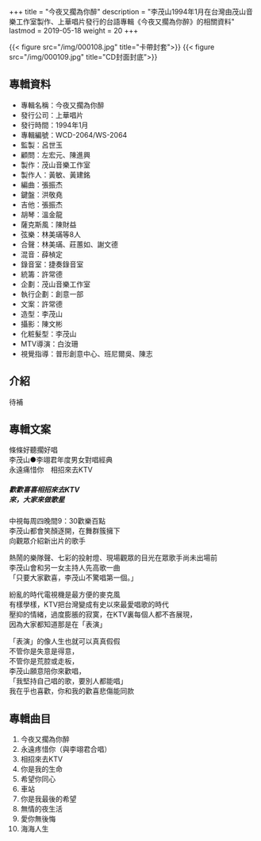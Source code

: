 +++
title = "今夜又擱為你醉"
description = "李茂山1994年1月在台灣由茂山音樂工作室製作、上華唱片發行的台語專輯《今夜又擱為你醉》的相關資料"
lastmod = 2019-05-18
weight = 20
+++

{{< figure src="/img/000108.jpg" title="卡帶封套">}}
{{< figure src="/img/000109.jpg" title="CD封面封底">}}

## 專輯資料

* 專輯名稱：今夜又擱為你醉
* 發行公司：上華唱片
* 發行時間：1994年1月
* 專輯編號：WCD-2064/WS-2064
* 監製：呂世玉
* 顧問：左宏元、陳進興
* 製作：茂山音樂工作室
* 製作人：黃敏、黃建銘
* 編曲：張振杰
* 鍵盤：洪敬堯
* 吉他：張振杰
* 胡琴：溫金龍
* 薩克斯風：陳財益
* 弦樂：林美璊等8人
* 合聲：林美璊、莊蕙如、謝文德
* 混音：薛楨定
* 錄音室：捷奏錄音室
* 統籌：許常德
* 企劃：茂山音樂工作室
* 執行企劃：創意一部
* 文案：許常德
* 造型：李茂山
* 攝影：陳文彬
* 化粧髮型：李茂山
* MTV導演：白汝珊
* 視覺指導：普形創意中心、班尼爾吳、陳志

## 介紹

待補

## 專輯文案

條條好聽擱好唱  
李茂山●李翊君年度男女對唱經典  
永遠痛惜你　相招來去KTV

##### 歡歡喜喜相招來去KTV<br> 來，大家來做歌星

中視每周四晚間9：30歡樂百點  
李茂山都會笑顏逐開，在舞群簇擁下  
向觀眾介紹新出片的歌手

熱鬧的樂隊聲、七彩的投射燈、現場觀眾的目光在眾歌手尚未出場前  
李茂山會和另一女主持人先高歌一曲  
「只要大家歡喜，李茂山不驚唱第一個。」  

紛亂的時代電視機是最方便的麥克風  
有樣學樣，KTV把台灣變成有史以來最愛唱歌的時代  
壓抑的情緒，過度膨脹的寂寞，在KTV裏每個人都不吝展現，  
因為大家都知道那是在「表演」

「表演」的像人生也就可以真真假假  
不管你是失意是得意，  
不管你是荒腔或走板，  
李茂山願意陪你來歡唱，  
「我堅持自己唱的歌，要別人都能唱」  
我在乎也喜歡，你和我的歡喜悲傷能同款

## 專輯曲目

1. 今夜又擱為你醉
2. 永遠疼惜你（與李翊君合唱）
3. 相招來去KTV
4. 你是我的生命
5. 希望你同心
6. 車站
7. 你是我最後的希望
8. 無情的夜生活
9. 愛你無後悔
10. 海海人生
<br/>
<br/>